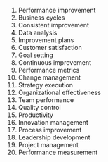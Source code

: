 1. Performance improvement
2. Business cycles
3. Consistent improvement
4. Data analysis
5. Improvement plans
6. Customer satisfaction
7. Goal setting
8. Continuous improvement
9. Performance metrics
10. Change management
11. Strategy execution
12. Organizational effectiveness
13. Team performance
14. Quality control
15. Productivity
16. Innovation management
17. Process improvement
18. Leadership development
19. Project management
20. Performance measurement


